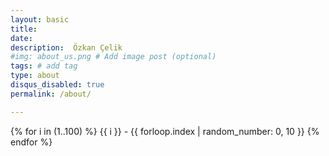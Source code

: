 ```yaml
---
layout: basic
title: 
date: 
description:  Özkan Çelik
#img: about_us.png # Add image post (optional)
tags: # add tag
type: about
disqus_disabled: true
permalink: /about/

---
```

{% for i in (1..100) %}
  {{ i }} - {{ forloop.index | random_number: 0, 10 }}
{% endfor %}